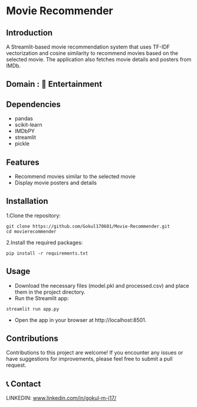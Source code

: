 # Movie Recommender 

## Introduction
A Streamlit-based movie recommendation system that uses TF-IDF vectorization and cosine similarity to recommend movies based on the selected movie. The application also fetches movie details and posters from IMDb.

## Domain : 🎥 Entertainment

## Dependencies
* pandas
* scikit-learn
* IMDbPY
* streamlit
* pickle

## Features
* Recommend movies similar to the selected movie
* Display movie posters and details

## Installation
1.Clone the repository:
```
git clone https://github.com/Gokul170601/Movie-Recommender.git
cd movierecommender
```
2.Install the required packages:
```
pip install -r requirements.txt
```

## Usage
* Download the necessary files (model.pkl and processed.csv) and place them in the project directory.
* Run the Streamlit app:
```
streamlit run app.py

```
* Open the app in your browser at http://localhost:8501.

## Contributions

Contributions to this project are welcome! If you encounter any issues or have suggestions for improvements, please feel free to submit a pull request.

## 📞 Contact
LINKEDIN: www.linkedin.com/in/gokul-m-j17/   

